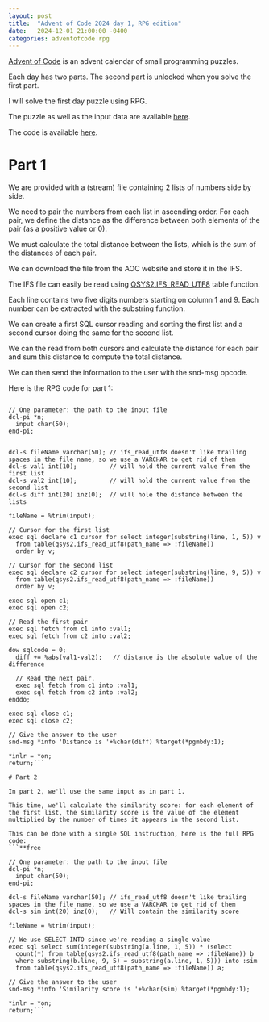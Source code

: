 ```yaml
---
layout: post
title:  "Advent of Code 2024 day 1, RPG edition"
date:   2024-12-01 21:00:00 -0400
categories: adventofcode rpg
---
```


[Advent of Code](https://adventofcode.com/2024/about) is an advent calendar of small programming puzzles.

Each day has two parts. The second part is unlocked when you solve the first part.

I will solve the first day puzzle using RPG.

The puzzle as well as the input data are available [here](https://adventofcode.com/2024/day/1).

The code is available [here](https://github.com/dferrand/aoc2024).

# Part 1

We are provided with a (stream) file containing 2 lists of numbers side by side.

We need to pair the numbers from each list in ascending order. For each pair, we define the distance as the difference between both elements of the pair (as a positive value or 0).

We must calculate the total distance between the lists, which is the sum of the distances of each pair.

We can download the file from the AOC website and store it in the IFS.

The IFS file can easily be read using [QSYS2.IFS_READ_UTF8](https://www.ibm.com/docs/en/i/7.5?topic=is-ifs-read-ifs-read-binary-ifs-read-utf8-table-functions) table function.

Each line contains two five digits numbers starting on column 1 and 9. Each number can be extracted with the substring function.

We can create a first SQL cursor reading and sorting the first list and a second cursor doing the same for the second list.

We can the read from both cursors and calculate the distance for each pair and sum this distance to compute the total distance.

We can then send the information to the user with the snd-msg opcode.

Here is the RPG code for part 1:
```**free

// One parameter: the path to the input file
dcl-pi *n;
  input char(50);
end-pi;  


dcl-s fileName varchar(50); // ifs_read_utf8 doesn't like trailing spaces in the file name, so we use a VARCHAR to get rid of them
dcl-s val1 int(10);         // will hold the current value from the first list
dcl-s val2 int(10);         // will hold the current value from the second list
dcl-s diff int(20) inz(0);  // will hole the distance between the lists

fileName = %trim(input);

// Cursor for the first list
exec sql declare c1 cursor for select integer(substring(line, 1, 5)) v
  from table(qsys2.ifs_read_utf8(path_name => :fileName))
  order by v;

// Cursor for the second list
exec sql declare c2 cursor for select integer(substring(line, 9, 5)) v
  from table(qsys2.ifs_read_utf8(path_name => :fileName))
  order by v;

exec sql open c1;
exec sql open c2;

// Read the first pair
exec sql fetch from c1 into :val1;
exec sql fetch from c2 into :val2;

dow sqlcode = 0;
  diff += %abs(val1-val2);   // distance is the absolute value of the difference

  // Read the next pair.
  exec sql fetch from c1 into :val1;
  exec sql fetch from c2 into :val2;
enddo;

exec sql close c1;
exec sql close c2;

// Give the answer to the user
snd-msg *info 'Distance is '+%char(diff) %target(*pgmbdy:1);

*inlr = *on;
return;```

# Part 2

In part 2, we'll use the same input as in part 1.

This time, we'll calculate the similarity score: for each element of the first list, the similarity score is the value of the element multiplied by the number of times it appears in the second list.

This can be done with a single SQL instruction, here is the full RPG code:
```**free

// One parameter: the path to the input file
dcl-pi *n;
  input char(50);
end-pi;  

dcl-s fileName varchar(50); // ifs_read_utf8 doesn't like trailing spaces in the file name, so we use a VARCHAR to get rid of them
dcl-s sim int(20) inz(0);   // Will contain the similarity score

fileName = %trim(input);

// We use SELECT INTO since we're reading a single value
exec sql select sum(integer(substring(a.line, 1, 5)) * (select
  count(*) from table(qsys2.ifs_read_utf8(path_name => :fileName)) b
  where substring(b.line, 9, 5) = substring(a.line, 1, 5))) into :sim 
  from table(qsys2.ifs_read_utf8(path_name => :fileName)) a;

// Give the answer to the user
snd-msg *info 'Similarity score is '+%char(sim) %target(*pgmbdy:1);

*inlr = *on;
return;```